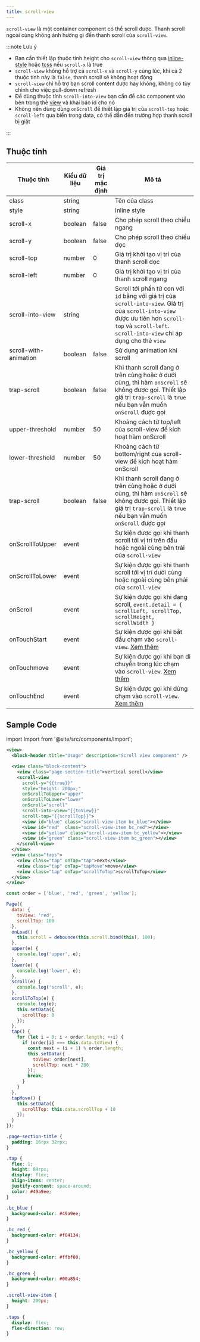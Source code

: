 ```yaml
---
title: scroll-view
---
```


`scroll-view` là một container component có thể scroll được. Thanh scroll ngoài cùng không ảnh hưởng gì đến thanh scroll của `scroll-view`.

:::note Lưu ý

- Bạn cần thiết lập thuộc tính height cho `scroll-view` thông qua [inline-style](/docs/framework/tcss/tcss-introduction#Inline-style) hoặc [tcss](/docs/framework/tcss/tcss-introduction) nếu `scroll-x` là true
- `scroll-view` không hỗ trợ cả `scroll-x` và `scroll-y` cùng lúc, khi cả 2 thuộc tính này là `false`, thanh scroll sẽ không hoạt động
- `scroll-view` chỉ hỗ trợ bạn scroll content được hay không, không có tùy chỉnh cho việc pull-down refresh
- Để dùng thuộc tính `scroll-into-view` bạn cần để các component vào bên trong thẻ [view](/docs/component/basic/view-container/view) và khai báo id cho nó
- Không nên dùng dùng `onScroll` để thiết lập giá trị của `scroll-top` hoặc `scroll-left` qua biến trong data, có thể dẫn đến trường hợp thanh scroll bị giật

:::

## Thuộc tính

| Thuộc tính            | Kiểu dữ liệu | Giá trị mặc định | Mô tả                                                                                                                                                                                                 |
| --------------------- | ------------ | ---------------- | ----------------------------------------------------------------------------------------------------------------------------------------------------------------------------------------------------- |
| class                 | string       |                  | Tên của class                                                                                                                                                                                         |
| style                 | string       |                  | Inline style                                                                                                                                                                                          |
| scroll-x              | boolean      | false            | Cho phép scroll theo chiều ngang                                                                                                                                                                      |
| scroll-y              | boolean      | false            | Cho phép scroll theo chiều dọc                                                                                                                                                                        |
| scroll-top            | number       | 0                | Giá trị khởi tạo vị trí của thanh scroll dọc                                                                                                                                                          |
| scroll-left           | number       | 0                | Giá trị khởi tạo vị trí của thanh scroll ngang                                                                                                                                                        |
| scroll-into-view      | string       |                  | Scroll tới phần tử con với `id` bằng với giá trị của `scroll-into-view`. Giá trị của `scroll-into-view` được ưu tiên hơn `scroll-top` và `scroll-left`. `scroll-into-view` chỉ áp dụng cho thẻ `view` |
| scroll-with-animation | boolean      | false            | Sử dụng animation khi scroll                                                                                                                                                                          |
| trap-scroll           | boolean      | false            | Khi thanh scroll đang ở trên cùng hoặc ở dưới cùng, thì hàm `onScroll` sẽ không được gọi. Thiết lập giá trị `trap-scroll` là `true` nếu bạn vẫn muốn `onScroll` được gọi                              |
| upper-threshold       | number       | 50               | Khoảng cách từ top/left của scroll-view để kích hoạt hàm onScroll                                                                                                                                     |
| lower-threshold       | number       | 50               | Khoảng cách từ bottom/right của scroll-view để kích hoạt hàm onScroll                                                                                                                                 |
| trap-scroll           | boolean      | false            | Khi thanh scroll đang ở trên cùng hoặc ở dưới cùng, thì hàm `onScroll` sẽ không được gọi. Thiết lập giá trị `trap-scroll` là `true` nếu bạn vẫn muốn `onScroll` được gọi                              |
| onScrollToUpper       | event        |                  | Sự kiện được gọi khi thanh scroll tới vị trí trên đầu hoặc ngoài cùng bên trái của `scroll-view`                                                                                                      |
| onScrollToLower       | event        |                  | Sự kiện được gọi khi thanh scroll tới vị trí dưới cùng hoặc ngoài cùng bên phải của `scroll-view`                                                                                                     |
| onScroll              | event        |                  | Sự kiện được gọi khi đang scroll, `event.detail = { scrollLeft, scrollTop, scrollHeight, scrollWidth }`                                                                                               |
| onTouchStart          | event        |                  | Sự kiện được gọi khi bắt đầu chạm vào `scroll-view`. [Xem thêm](/docs/framework/event/event-object#TouchEvent-touch-event-object)                                                                     |
| onTouchmove           | event        |                  | Sự kiện được gọi khi bạn di chuyển trong lúc chạm vào `scroll-view`. [Xem thêm](/docs/framework/event/event-object#TouchEvent-touch-event-object)                                                     |
| onTouchEnd            | event        |                  | Sự kiện được gọi khi dừng chạm vào `scroll-view`. [Xem thêm](/docs/framework/event/event-object#TouchEvent-touch-event-object)                                                                        |


## Sample Code

import Import from '@site/src/components/Import';

<Import page="pages/component/basic/scroll-view" />

```xml title=index.txml
<view>
  <block-header title="Usage" description="Scroll view component" />

  <view class="block-content">
    <view class="page-section-title">vertical scroll</view>
    <scroll-view
      scroll-y="{{true}}"
      style="height: 200px;"
      onScrollToUpper="upper"
      onScrollToLower="lower"
      onScroll="scroll"
      scroll-into-view="{{toView}}"
      scroll-top="{{scrollTop}}">
      <view id="blue" class="scroll-view-item bc_blue"></view>
      <view id="red"  class="scroll-view-item bc_red"></view>
      <view id="yellow" class="scroll-view-item bc_yellow"></view>
      <view id="green" class="scroll-view-item bc_green"></view>
    </scroll-view>
  </view>
  <view class="taps">
    <view class="tap" onTap="tap">next</view>
    <view class="tap" onTap="tapMove">move</view>
    <view class="tap" onTap="scrollToTop">scrollToTop</view>
  </view>
</view>
```

```js title=index.js
const order = ['blue', 'red', 'green', 'yellow'];

Page({
  data: {
    toView: 'red',
    scrollTop: 100
  },
  onLoad() {
    this.scroll = debounce(this.scroll.bind(this), 100);
  },
  upper(e) {
    console.log('upper', e);
  },
  lower(e) {
    console.log('lower', e);
  },
  scroll(e) {
    console.log('scroll', e);
  },
  scrollToTop(e) {
    console.log(e);
    this.setData({
      scrollTop: 0
    });
  },
  tap() {
    for (let i = 0; i < order.length; ++i) {
      if (order[i] === this.data.toView) {
        const next = (i + 1) % order.length;
        this.setData({
          toView: order[next],
          scrollTop: next * 200
        });
        break;
      }
    }
  },
  tapMove() {
    this.setData({
      scrollTop: this.data.scrollTop + 10
    });
  }
});
```

```css title=index.tcss
.page-section-title {
  padding: 16rpx 32rpx;
}

.tap {
  flex: 1;
  height: 84rpx;
  display: flex;
  align-items: center;
  justify-content: space-around;
  color: #49a9ee;
}

.bc_blue {
  background-color: #49a9ee;
}

.bc_red {
  background-color: #f04134;
}

.bc_yellow {
  background-color: #ffbf00;
}

.bc_green {
  background-color: #00a854;
}

.scroll-view-item {
  height: 200px;
}

.taps {
  display: flex;
  flex-direction: row;
}
```
